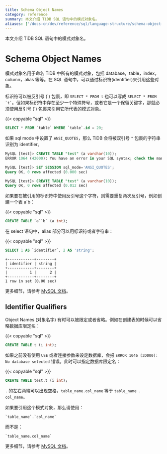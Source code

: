 ```yaml
---
title: Schema Object Names
category: reference
summary: 本文介绍 TiDB SQL 语句中的模式对象名。
aliases: ['/docs-cn/dev/reference/sql/language-structure/schema-object-names/']
---
```


本文介绍 TiDB SQL 语句中的模式对象名。

# Schema Object Names

模式对象名用于命名 TiDB 中所有的模式对象，包括 database，table，index，column，alias 等等。在 SQL 语句中，可以通过标识符(identifier)来引用这些对象。

标识符可以被反引号 (\`) 包裹，即 `SELECT * FROM t` 也可以写成 `` SELECT * FROM `t` ``。但如果标识符中存在至少一个特殊符号，或者它是一个保留关键字，那就必须使用反引号 (\`) 包裹来引用它所代表的模式对象。

{{< copyable "sql" >}}

```sql
SELECT * FROM `table` WHERE `table`.id = 20;
```

如果 sql mode 中设置了 `ANSI_QUOTES`，那么 TiDB 会将被双引号 `"` 包裹的字符串识别为 identifier。

```sql
MySQL [test]> CREATE TABLE "test" (a varchar(10));
ERROR 1064 (42000): You have an error in your SQL syntax; check the manual that corresponds to your TiDB version for the right syntax to use line 1 column 19 near ""test" (a varchar(10))" 

MySQL [test]> SET SESSION sql_mode='ANSI_QUOTES';
Query OK, 0 rows affected (0.000 sec)

MySQL [test]> CREATE TABLE "test" (a varchar(10));
Query OK, 0 rows affected (0.012 sec)
```

如果要在被引用的标识符中使用反引号这个字符，则需要重复两次反引号，例如创建一个表 a`b：

{{< copyable "sql" >}}

```sql
CREATE TABLE `a``b` (a int);
```

在 select 语句中，alias 部分可以用标识符或者字符串：

{{< copyable "sql" >}}

```sql
SELECT 1 AS `identifier`, 2 AS 'string';
```

```
+------------+--------+
| identifier | string |
+------------+--------+
|          1 |      2 |
+------------+--------+
1 row in set (0.00 sec)
```

更多细节，请参考 [MySQL 文档](https://dev.mysql.com/doc/refman/5.7/en/identifiers.html)。

## Identifier Qualifiers

Object Names (对象名字) 有时可以被限定或者省略。例如在创建表的时候可以省略数据库限定名：

{{< copyable "sql" >}}

```sql
CREATE TABLE t (i int);
```

如果之前没有使用 `USE` 或者连接参数来设定数据库，会报 `ERROR 1046 (3D000): No database selected` 错误。此时可以指定数据库限定名：

{{< copyable "sql" >}}

```sql
CREATE TABLE test.t (i int);
```

`.` 的左右两端可以出现空格，`table_name.col_name` 等于 `table_name . col_name`。

如果要引用这个模式对象，那么请使用：

```
`table_name`.`col_name`
```

而不是：

```
`table_name.col_name`
```

更多细节，请参考 [MySQL 文档](https://dev.mysql.com/doc/refman/5.7/en/identifier-qualifiers.html)。
